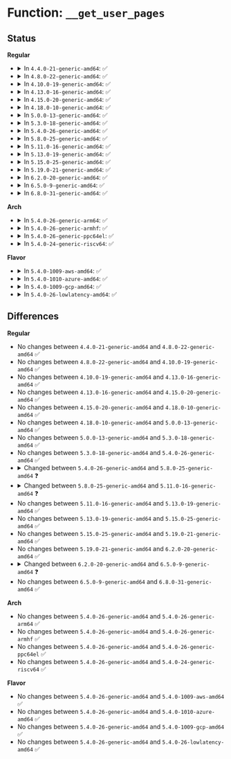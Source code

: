 # Function: <code>__get_user_pages</code>

## Status
<b>Regular</b>
<ul>
<li>
<details>
<summary>In <code>4.4.0-21-generic-amd64</code>: ✅</summary>

```c
long int __get_user_pages(struct task_struct * tsk, struct mm_struct * mm, long unsigned int start, long unsigned int nr_pages, unsigned int gup_flags, struct page * * pages, struct vm_area_struct * * vmas, int * nonblocking)
```

```json
{
  "name": "__get_user_pages",
  "collision_type": "Unique Global",
  "inline_type": "No",
  "funcs": [
    {
      "addr": 18446744071580658384,
      "name": "__get_user_pages",
      "external": true,
      "loc": "mm/gup.c:453",
      "file": "mm/gup.c",
      "inline": "seen, unknown",
      "caller_inline": [],
      "caller_func": [
        "mm/gup.c:get_user_pages_locked",
        "mm/gup.c:get_user_pages_locked",
        "mm/gup.c:get_user_pages_unlocked",
        "mm/gup.c:get_user_pages_unlocked",
        "mm/gup.c:get_user_pages",
        "mm/gup.c:populate_vma_page_range",
        "mm/gup.c:get_dump_page"
      ]
    }
  ],
  "symbols": [
    {
      "addr": 18446744071580658384,
      "name": "__get_user_pages",
      "section": ".text",
      "bind": "STB_GLOBAL",
      "size": 1562
    }
  ]
}
```
</details>
</li>
<li>
<details>
<summary>In <code>4.8.0-22-generic-amd64</code>: ✅</summary>

```c
long int __get_user_pages(struct task_struct * tsk, struct mm_struct * mm, long unsigned int start, long unsigned int nr_pages, unsigned int gup_flags, struct page * * pages, struct vm_area_struct * * vmas, int * nonblocking)
```

```json
{
  "name": "__get_user_pages",
  "collision_type": "Unique Global",
  "inline_type": "No",
  "funcs": [
    {
      "addr": 18446744071580767040,
      "name": "__get_user_pages",
      "external": true,
      "loc": "mm/gup.c:519",
      "file": "mm/gup.c",
      "inline": "seen, unknown",
      "caller_inline": [],
      "caller_func": [
        "mm/gup.c:get_dump_page",
        "mm/gup.c:populate_vma_page_range",
        "mm/gup.c:get_user_pages",
        "mm/gup.c:get_user_pages_remote",
        "mm/gup.c:get_user_pages_unlocked",
        "mm/gup.c:get_user_pages_unlocked",
        "mm/gup.c:get_user_pages_locked",
        "mm/gup.c:get_user_pages_locked"
      ]
    }
  ],
  "symbols": [
    {
      "addr": 18446744071580767040,
      "name": "__get_user_pages",
      "section": ".text",
      "bind": "STB_GLOBAL",
      "size": 1693
    }
  ]
}
```
</details>
</li>
<li>
<details>
<summary>In <code>4.10.0-19-generic-amd64</code>: ✅</summary>

```c
long int __get_user_pages(struct task_struct * tsk, struct mm_struct * mm, long unsigned int start, long unsigned int nr_pages, unsigned int gup_flags, struct page * * pages, struct vm_area_struct * * vmas, int * nonblocking)
```

```json
{
  "name": "__get_user_pages",
  "collision_type": "Unique Static",
  "inline_type": "No",
  "funcs": [
    {
      "addr": 18446744071580832608,
      "name": "__get_user_pages",
      "external": false,
      "loc": "mm/gup.c:530",
      "file": "mm/gup.c",
      "inline": "seen, unknown",
      "caller_inline": [],
      "caller_func": [
        "mm/gup.c:get_dump_page",
        "mm/gup.c:populate_vma_page_range",
        "mm/gup.c:get_user_pages",
        "mm/gup.c:get_user_pages_remote",
        "mm/gup.c:get_user_pages_remote",
        "mm/gup.c:get_user_pages_unlocked",
        "mm/gup.c:get_user_pages_unlocked",
        "mm/gup.c:get_user_pages_locked",
        "mm/gup.c:get_user_pages_locked"
      ]
    }
  ],
  "symbols": [
    {
      "addr": 18446744071580832608,
      "name": "__get_user_pages",
      "section": ".text",
      "bind": "STB_LOCAL",
      "size": 1655
    }
  ]
}
```
</details>
</li>
<li>
<details>
<summary>In <code>4.13.0-16-generic-amd64</code>: ✅</summary>

```c
long int __get_user_pages(struct task_struct * tsk, struct mm_struct * mm, long unsigned int start, long unsigned int nr_pages, unsigned int gup_flags, struct page * * pages, struct vm_area_struct * * vmas, int * nonblocking)
```

```json
{
  "name": "__get_user_pages",
  "collision_type": "Unique Static",
  "inline_type": "No",
  "funcs": [
    {
      "addr": 18446744071580875296,
      "name": "__get_user_pages",
      "external": false,
      "loc": "mm/gup.c:613",
      "file": "mm/gup.c",
      "inline": "seen, unknown",
      "caller_inline": [],
      "caller_func": [
        "mm/gup.c:get_dump_page",
        "mm/gup.c:populate_vma_page_range",
        "mm/gup.c:get_user_pages",
        "mm/gup.c:get_user_pages_remote",
        "mm/gup.c:get_user_pages_remote",
        "mm/gup.c:get_user_pages_unlocked",
        "mm/gup.c:get_user_pages_unlocked",
        "mm/gup.c:get_user_pages_locked",
        "mm/gup.c:get_user_pages_locked"
      ]
    }
  ],
  "symbols": [
    {
      "addr": 18446744071580875296,
      "name": "__get_user_pages",
      "section": ".text",
      "bind": "STB_LOCAL",
      "size": 1601
    }
  ]
}
```
</details>
</li>
<li>
<details>
<summary>In <code>4.15.0-20-generic-amd64</code>: ✅</summary>

```c
long int __get_user_pages(struct task_struct * tsk, struct mm_struct * mm, long unsigned int start, long unsigned int nr_pages, unsigned int gup_flags, struct page * * pages, struct vm_area_struct * * vmas, int * nonblocking)
```

```json
{
  "name": "__get_user_pages",
  "collision_type": "Unique Static",
  "inline_type": "No",
  "funcs": [
    {
      "addr": 18446744071580970448,
      "name": "__get_user_pages",
      "external": false,
      "loc": "mm/gup.c:638",
      "file": "mm/gup.c",
      "inline": "seen, unknown",
      "caller_inline": [],
      "caller_func": [
        "mm/gup.c:get_dump_page",
        "mm/gup.c:populate_vma_page_range",
        "mm/gup.c:get_user_pages",
        "mm/gup.c:get_user_pages_remote",
        "mm/gup.c:get_user_pages_remote",
        "mm/gup.c:get_user_pages_unlocked",
        "mm/gup.c:get_user_pages_unlocked",
        "mm/gup.c:get_user_pages_locked",
        "mm/gup.c:get_user_pages_locked"
      ]
    }
  ],
  "symbols": [
    {
      "addr": 18446744071580970448,
      "name": "__get_user_pages",
      "section": ".text",
      "bind": "STB_LOCAL",
      "size": 1759
    }
  ]
}
```
</details>
</li>
<li>
<details>
<summary>In <code>4.18.0-10-generic-amd64</code>: ✅</summary>

```c
long int __get_user_pages(struct task_struct * tsk, struct mm_struct * mm, long unsigned int start, long unsigned int nr_pages, unsigned int gup_flags, struct page * * pages, struct vm_area_struct * * vmas, int * nonblocking)
```

```json
{
  "name": "__get_user_pages",
  "collision_type": "Unique Static",
  "inline_type": "No",
  "funcs": [
    {
      "addr": 18446744071581104960,
      "name": "__get_user_pages",
      "external": false,
      "loc": "mm/gup.c:657",
      "file": "mm/gup.c",
      "inline": "seen, unknown",
      "caller_inline": [],
      "caller_func": [
        "mm/gup.c:get_dump_page",
        "mm/gup.c:populate_vma_page_range",
        "mm/gup.c:get_user_pages",
        "mm/gup.c:get_user_pages_remote",
        "mm/gup.c:get_user_pages_remote",
        "mm/gup.c:get_user_pages_unlocked",
        "mm/gup.c:get_user_pages_unlocked",
        "mm/gup.c:get_user_pages_locked",
        "mm/gup.c:get_user_pages_locked"
      ]
    }
  ],
  "symbols": [
    {
      "addr": 18446744071581104960,
      "name": "__get_user_pages",
      "section": ".text",
      "bind": "STB_LOCAL",
      "size": 1739
    }
  ]
}
```
</details>
</li>
<li>
<details>
<summary>In <code>5.0.0-13-generic-amd64</code>: ✅</summary>

```c
long int __get_user_pages(struct task_struct * tsk, struct mm_struct * mm, long unsigned int start, long unsigned int nr_pages, unsigned int gup_flags, struct page * * pages, struct vm_area_struct * * vmas, int * nonblocking)
```

```json
{
  "name": "__get_user_pages",
  "collision_type": "Unique Static",
  "inline_type": "No",
  "funcs": [
    {
      "addr": 18446744071581184800,
      "name": "__get_user_pages",
      "external": false,
      "loc": "mm/gup.c:674",
      "file": "mm/gup.c",
      "inline": "seen, unknown",
      "caller_inline": [],
      "caller_func": [
        "mm/gup.c:get_dump_page",
        "mm/gup.c:populate_vma_page_range",
        "mm/gup.c:get_user_pages",
        "mm/gup.c:get_user_pages_remote",
        "mm/gup.c:get_user_pages_remote",
        "mm/gup.c:get_user_pages_unlocked",
        "mm/gup.c:get_user_pages_unlocked",
        "mm/gup.c:get_user_pages_locked",
        "mm/gup.c:get_user_pages_locked"
      ]
    }
  ],
  "symbols": [
    {
      "addr": 18446744071581184800,
      "name": "__get_user_pages",
      "section": ".text",
      "bind": "STB_LOCAL",
      "size": 1807
    }
  ]
}
```
</details>
</li>
<li>
<details>
<summary>In <code>5.3.0-18-generic-amd64</code>: ✅</summary>

```c
long int __get_user_pages(struct task_struct * tsk, struct mm_struct * mm, long unsigned int start, long unsigned int nr_pages, unsigned int gup_flags, struct page * * pages, struct vm_area_struct * * vmas, int * nonblocking)
```

```json
{
  "name": "__get_user_pages",
  "collision_type": "Unique Static",
  "inline_type": "No",
  "funcs": [
    {
      "addr": 18446744071581255680,
      "name": "__get_user_pages",
      "external": false,
      "loc": "mm/gup.c:790",
      "file": "mm/gup.c",
      "inline": "seen, unknown",
      "caller_inline": [],
      "caller_func": [
        "mm/gup.c:get_user_pages_unlocked",
        "mm/gup.c:get_user_pages_unlocked",
        "mm/gup.c:get_user_pages_locked",
        "mm/gup.c:get_user_pages_locked",
        "mm/gup.c:__gup_longterm_locked",
        "mm/gup.c:__gup_longterm_locked",
        "mm/gup.c:__gup_longterm_locked",
        "mm/gup.c:__gup_longterm_locked",
        "mm/gup.c:get_dump_page",
        "mm/gup.c:populate_vma_page_range",
        "mm/gup.c:get_user_pages_remote",
        "mm/gup.c:get_user_pages_remote"
      ]
    }
  ],
  "symbols": [
    {
      "addr": 18446744071581255680,
      "name": "__get_user_pages",
      "section": ".text",
      "bind": "STB_LOCAL",
      "size": 1904
    }
  ]
}
```
</details>
</li>
<li>
<details>
<summary>In <code>5.4.0-26-generic-amd64</code>: ✅</summary>

```c
long int __get_user_pages(struct task_struct * tsk, struct mm_struct * mm, long unsigned int start, long unsigned int nr_pages, unsigned int gup_flags, struct page * * pages, struct vm_area_struct * * vmas, int * nonblocking)
```

```json
{
  "name": "__get_user_pages",
  "collision_type": "Unique Static",
  "inline_type": "No",
  "funcs": [
    {
      "addr": 18446744071581314352,
      "name": "__get_user_pages",
      "external": false,
      "loc": "mm/gup.c:789",
      "file": "mm/gup.c",
      "inline": "seen, unknown",
      "caller_inline": [],
      "caller_func": [
        "mm/gup.c:get_user_pages_unlocked",
        "mm/gup.c:get_user_pages_unlocked",
        "mm/gup.c:get_user_pages_locked",
        "mm/gup.c:get_user_pages_locked",
        "mm/gup.c:__gup_longterm_locked",
        "mm/gup.c:__gup_longterm_locked",
        "mm/gup.c:__gup_longterm_locked",
        "mm/gup.c:__gup_longterm_locked",
        "mm/gup.c:get_dump_page",
        "mm/gup.c:populate_vma_page_range",
        "mm/gup.c:get_user_pages_remote",
        "mm/gup.c:get_user_pages_remote"
      ]
    }
  ],
  "symbols": [
    {
      "addr": 18446744071581314352,
      "name": "__get_user_pages",
      "section": ".text",
      "bind": "STB_LOCAL",
      "size": 1904
    }
  ]
}
```
</details>
</li>
<li>
<details>
<summary>In <code>5.8.0-25-generic-amd64</code>: ✅</summary>

```c
long int __get_user_pages(struct task_struct * tsk, struct mm_struct * mm, long unsigned int start, long unsigned int nr_pages, unsigned int gup_flags, struct page * * pages, struct vm_area_struct * * vmas, int * locked)
```

```json
{
  "name": "__get_user_pages",
  "collision_type": "Unique Static",
  "inline_type": "No",
  "funcs": [
    {
      "addr": 18446744071581504768,
      "name": "__get_user_pages",
      "external": false,
      "loc": "mm/gup.c:1031",
      "file": "mm/gup.c",
      "inline": "seen, unknown",
      "caller_inline": [],
      "caller_func": [
        "mm/gup.c:pin_user_pages_locked",
        "mm/gup.c:pin_user_pages_locked",
        "mm/gup.c:pin_user_pages_locked",
        "mm/gup.c:get_user_pages_unlocked",
        "mm/gup.c:get_user_pages_unlocked",
        "mm/gup.c:get_user_pages_locked",
        "mm/gup.c:get_user_pages_locked",
        "mm/gup.c:__get_user_pages_remote",
        "mm/gup.c:__get_user_pages_remote",
        "mm/gup.c:__gup_longterm_locked",
        "mm/gup.c:__gup_longterm_locked",
        "mm/gup.c:__gup_longterm_locked",
        "mm/gup.c:get_dump_page",
        "mm/gup.c:populate_vma_page_range"
      ]
    }
  ],
  "symbols": [
    {
      "addr": 18446744071581504768,
      "name": "__get_user_pages",
      "section": ".text",
      "bind": "STB_LOCAL",
      "size": 1420
    }
  ]
}
```
</details>
</li>
<li>
<details>
<summary>In <code>5.11.0-16-generic-amd64</code>: ✅</summary>

```c
long int __get_user_pages(struct mm_struct * mm, long unsigned int start, long unsigned int nr_pages, unsigned int gup_flags, struct page * * pages, struct vm_area_struct * * vmas, int * locked)
```

```json
{
  "name": "__get_user_pages",
  "collision_type": "Unique Static",
  "inline_type": "No",
  "funcs": [
    {
      "addr": 18446744071581544928,
      "name": "__get_user_pages",
      "external": false,
      "loc": "mm/gup.c:990",
      "file": "mm/gup.c",
      "inline": "seen, unknown",
      "caller_inline": [],
      "caller_func": [
        "mm/gup.c:pin_user_pages_locked",
        "mm/gup.c:pin_user_pages_locked",
        "mm/gup.c:pin_user_pages",
        "mm/gup.c:internal_get_user_pages_fast",
        "mm/gup.c:get_user_pages_unlocked",
        "mm/gup.c:get_user_pages_unlocked",
        "mm/gup.c:get_user_pages_locked",
        "mm/gup.c:get_user_pages_locked",
        "mm/gup.c:get_user_pages",
        "mm/gup.c:__get_user_pages_remote",
        "mm/gup.c:__get_user_pages_remote",
        "mm/gup.c:__get_user_pages_remote",
        "mm/gup.c:get_dump_page",
        "mm/gup.c:get_dump_page",
        "mm/gup.c:populate_vma_page_range"
      ]
    }
  ],
  "symbols": [
    {
      "addr": 18446744071581544928,
      "name": "__get_user_pages",
      "section": ".text",
      "bind": "STB_LOCAL",
      "size": 1351
    }
  ]
}
```
</details>
</li>
<li>
<details>
<summary>In <code>5.13.0-19-generic-amd64</code>: ✅</summary>

```c
long int __get_user_pages(struct mm_struct * mm, long unsigned int start, long unsigned int nr_pages, unsigned int gup_flags, struct page * * pages, struct vm_area_struct * * vmas, int * locked)
```

```json
{
  "name": "__get_user_pages",
  "collision_type": "Unique Static",
  "inline_type": "No",
  "funcs": [
    {
      "addr": 18446744071581567856,
      "name": "__get_user_pages",
      "external": false,
      "loc": "mm/gup.c:1075",
      "file": "mm/gup.c",
      "inline": "seen, unknown",
      "caller_inline": [],
      "caller_func": [
        "mm/gup.c:pin_user_pages_locked",
        "mm/gup.c:pin_user_pages_locked",
        "mm/gup.c:get_user_pages_unlocked",
        "mm/gup.c:get_user_pages_unlocked",
        "mm/gup.c:get_user_pages_locked",
        "mm/gup.c:get_user_pages_locked",
        "mm/gup.c:__get_user_pages_remote",
        "mm/gup.c:__get_user_pages_remote",
        "mm/gup.c:__gup_longterm_locked",
        "mm/gup.c:__gup_longterm_locked",
        "mm/gup.c:get_dump_page",
        "mm/gup.c:get_dump_page",
        "mm/gup.c:populate_vma_page_range"
      ]
    }
  ],
  "symbols": [
    {
      "addr": 18446744071581567856,
      "name": "__get_user_pages",
      "section": ".text",
      "bind": "STB_LOCAL",
      "size": 1374
    }
  ]
}
```
</details>
</li>
<li>
<details>
<summary>In <code>5.15.0-25-generic-amd64</code>: ✅</summary>

```c
long int __get_user_pages(struct mm_struct * mm, long unsigned int start, long unsigned int nr_pages, unsigned int gup_flags, struct page * * pages, struct vm_area_struct * * vmas, int * locked)
```

```json
{
  "name": "__get_user_pages",
  "collision_type": "Unique Static",
  "inline_type": "No",
  "funcs": [
    {
      "addr": 18446744071581832688,
      "name": "__get_user_pages",
      "external": false,
      "loc": "mm/gup.c:1104",
      "file": "mm/gup.c",
      "inline": "seen, unknown",
      "caller_inline": [],
      "caller_func": [
        "mm/gup.c:pin_user_pages_locked",
        "mm/gup.c:pin_user_pages_locked",
        "mm/gup.c:get_user_pages_unlocked",
        "mm/gup.c:get_user_pages_unlocked",
        "mm/gup.c:get_user_pages_locked",
        "mm/gup.c:get_user_pages_locked",
        "mm/gup.c:__get_user_pages_remote",
        "mm/gup.c:__get_user_pages_remote",
        "mm/gup.c:__gup_longterm_locked",
        "mm/gup.c:__gup_longterm_locked",
        "mm/gup.c:get_dump_page",
        "mm/gup.c:get_dump_page",
        "mm/gup.c:faultin_vma_page_range",
        "mm/gup.c:populate_vma_page_range"
      ]
    }
  ],
  "symbols": [
    {
      "addr": 18446744071581832688,
      "name": "__get_user_pages",
      "section": ".text",
      "bind": "STB_LOCAL",
      "size": 1053
    }
  ]
}
```
</details>
</li>
<li>
<details>
<summary>In <code>5.19.0-21-generic-amd64</code>: ✅</summary>

```c
long int __get_user_pages(struct mm_struct * mm, long unsigned int start, long unsigned int nr_pages, unsigned int gup_flags, struct page * * pages, struct vm_area_struct * * vmas, int * locked)
```

```json
{
  "name": "__get_user_pages",
  "collision_type": "Unique Static",
  "inline_type": "No",
  "funcs": [
    {
      "addr": 18446744071582225904,
      "name": "__get_user_pages",
      "external": false,
      "loc": "mm/gup.c:1122",
      "file": "mm/gup.c",
      "inline": "seen, unknown",
      "caller_inline": [],
      "caller_func": [
        "mm/gup.c:get_user_pages_unlocked",
        "mm/gup.c:get_user_pages_unlocked",
        "mm/gup.c:__get_user_pages_remote",
        "mm/gup.c:__get_user_pages_remote",
        "mm/gup.c:__gup_longterm_locked",
        "mm/gup.c:__gup_longterm_locked",
        "mm/gup.c:get_dump_page",
        "mm/gup.c:get_dump_page",
        "mm/gup.c:faultin_vma_page_range",
        "mm/gup.c:populate_vma_page_range"
      ]
    }
  ],
  "symbols": [
    {
      "addr": 18446744071582225904,
      "name": "__get_user_pages",
      "section": ".text",
      "bind": "STB_LOCAL",
      "size": 1025
    }
  ]
}
```
</details>
</li>
<li>
<details>
<summary>In <code>6.2.0-20-generic-amd64</code>: ✅</summary>

```c
long int __get_user_pages(struct mm_struct * mm, long unsigned int start, long unsigned int nr_pages, unsigned int gup_flags, struct page * * pages, struct vm_area_struct * * vmas, int * locked)
```

```json
{
  "name": "__get_user_pages",
  "collision_type": "Unique Static",
  "inline_type": "No",
  "funcs": [
    {
      "addr": 18446744071582715648,
      "name": "__get_user_pages",
      "external": false,
      "loc": "mm/gup.c:1082",
      "file": "mm/gup.c",
      "inline": "seen, unknown",
      "caller_inline": [],
      "caller_func": [
        "mm/gup.c:__gup_longterm_locked",
        "mm/gup.c:__gup_longterm_locked",
        "mm/gup.c:__gup_longterm_locked",
        "mm/gup.c:__gup_longterm_locked",
        "mm/gup.c:get_dump_page",
        "mm/gup.c:get_dump_page",
        "mm/gup.c:faultin_vma_page_range",
        "mm/gup.c:populate_vma_page_range"
      ]
    }
  ],
  "symbols": [
    {
      "addr": 18446744071582715648,
      "name": "__get_user_pages",
      "section": ".text",
      "bind": "STB_LOCAL",
      "size": 1050
    }
  ]
}
```
</details>
</li>
<li>
<details>
<summary>In <code>6.5.0-9-generic-amd64</code>: ✅</summary>

```c
long int __get_user_pages(struct mm_struct * mm, long unsigned int start, long unsigned int nr_pages, unsigned int gup_flags, struct page * * pages, int * locked)
```

```json
{
  "name": "__get_user_pages",
  "collision_type": "Unique Static",
  "inline_type": "No",
  "funcs": [
    {
      "addr": 18446744071582929664,
      "name": "__get_user_pages",
      "external": false,
      "loc": "mm/gup.c:1191",
      "file": "mm/gup.c",
      "inline": "seen, unknown",
      "caller_inline": [],
      "caller_func": [
        "mm/gup.c:get_user_pages_unlocked",
        "mm/gup.c:get_user_pages_unlocked",
        "mm/gup.c:get_user_pages",
        "mm/gup.c:get_user_pages",
        "mm/gup.c:get_user_pages_remote",
        "mm/gup.c:get_user_pages_remote",
        "mm/gup.c:__gup_longterm_locked",
        "mm/gup.c:__gup_longterm_locked",
        "mm/gup.c:__gup_longterm_locked",
        "mm/gup.c:__gup_longterm_locked",
        "mm/gup.c:get_dump_page",
        "mm/gup.c:faultin_vma_page_range",
        "mm/gup.c:populate_vma_page_range"
      ]
    }
  ],
  "symbols": [
    {
      "addr": 18446744071582929664,
      "name": "__get_user_pages",
      "section": ".text",
      "bind": "STB_LOCAL",
      "size": 972
    }
  ]
}
```
</details>
</li>
<li>
<details>
<summary>In <code>6.8.0-31-generic-amd64</code>: ✅</summary>

```c
long int __get_user_pages(struct mm_struct * mm, long unsigned int start, long unsigned int nr_pages, unsigned int gup_flags, struct page * * pages, int * locked)
```

```json
{
  "name": "__get_user_pages",
  "collision_type": "Unique Static",
  "inline_type": "No",
  "funcs": [
    {
      "addr": 18446744071583103888,
      "name": "__get_user_pages",
      "external": false,
      "loc": "mm/gup.c:1186",
      "file": "mm/gup.c",
      "inline": "seen, unknown",
      "caller_inline": [],
      "caller_func": [
        "mm/gup.c:get_user_pages_unlocked",
        "mm/gup.c:get_user_pages_unlocked",
        "mm/gup.c:get_user_pages",
        "mm/gup.c:get_user_pages",
        "mm/gup.c:get_user_pages_remote",
        "mm/gup.c:get_user_pages_remote",
        "mm/gup.c:__gup_longterm_locked",
        "mm/gup.c:__gup_longterm_locked",
        "mm/gup.c:__gup_longterm_locked",
        "mm/gup.c:__gup_longterm_locked",
        "mm/gup.c:get_dump_page",
        "mm/gup.c:faultin_vma_page_range",
        "mm/gup.c:populate_vma_page_range"
      ]
    }
  ],
  "symbols": [
    {
      "addr": 18446744071583103888,
      "name": "__get_user_pages",
      "section": ".text",
      "bind": "STB_LOCAL",
      "size": 1258
    }
  ]
}
```
</details>
</li>
</ul>
<b>Arch</b>
<ul>
<li>
<details>
<summary>In <code>5.4.0-26-generic-arm64</code>: ✅</summary>

```c
long int __get_user_pages(struct task_struct * tsk, struct mm_struct * mm, long unsigned int start, long unsigned int nr_pages, unsigned int gup_flags, struct page * * pages, struct vm_area_struct * * vmas, int * nonblocking)
```

```json
{
  "name": "__get_user_pages",
  "collision_type": "Unique Static",
  "inline_type": "No",
  "funcs": [
    {
      "addr": 18446603336492721336,
      "name": "__get_user_pages",
      "external": false,
      "loc": "mm/gup.c:789",
      "file": "mm/gup.c",
      "inline": "seen, unknown",
      "caller_inline": [],
      "caller_func": [
        "mm/gup.c:get_user_pages_unlocked",
        "mm/gup.c:get_user_pages_unlocked",
        "mm/gup.c:get_user_pages_locked",
        "mm/gup.c:get_user_pages_locked",
        "mm/gup.c:__gup_longterm_locked",
        "mm/gup.c:__gup_longterm_locked",
        "mm/gup.c:__gup_longterm_locked",
        "mm/gup.c:__gup_longterm_locked",
        "mm/gup.c:__gup_longterm_locked",
        "mm/gup.c:get_dump_page",
        "mm/gup.c:populate_vma_page_range",
        "mm/gup.c:get_user_pages_remote",
        "mm/gup.c:get_user_pages_remote"
      ]
    }
  ],
  "symbols": [
    {
      "addr": 18446603336492721336,
      "name": "__get_user_pages",
      "section": ".text",
      "bind": "STB_LOCAL",
      "size": 972
    }
  ]
}
```
</details>
</li>
<li>
<details>
<summary>In <code>5.4.0-26-generic-armhf</code>: ✅</summary>

```c
long int __get_user_pages(struct task_struct * tsk, struct mm_struct * mm, long unsigned int start, long unsigned int nr_pages, unsigned int gup_flags, struct page * * pages, struct vm_area_struct * * vmas, int * nonblocking)
```

```json
{
  "name": "__get_user_pages",
  "collision_type": "Unique Static",
  "inline_type": "No",
  "funcs": [
    {
      "addr": 3226551992,
      "name": "__get_user_pages",
      "external": false,
      "loc": "mm/gup.c:789",
      "file": "mm/gup.c",
      "inline": "seen, unknown",
      "caller_inline": [],
      "caller_func": [
        "mm/gup.c:get_user_pages_unlocked",
        "mm/gup.c:get_user_pages_unlocked",
        "mm/gup.c:get_user_pages_locked",
        "mm/gup.c:get_user_pages_locked",
        "mm/gup.c:__gup_longterm_locked",
        "mm/gup.c:__gup_longterm_locked",
        "mm/gup.c:__gup_longterm_locked",
        "mm/gup.c:__gup_longterm_locked",
        "mm/gup.c:__gup_longterm_locked",
        "mm/gup.c:get_dump_page",
        "mm/gup.c:populate_vma_page_range",
        "mm/gup.c:get_user_pages_remote",
        "mm/gup.c:get_user_pages_remote"
      ]
    }
  ],
  "symbols": [
    {
      "addr": 3226551992,
      "name": "__get_user_pages",
      "section": ".text",
      "bind": "STB_LOCAL",
      "size": 1288
    }
  ]
}
```
</details>
</li>
<li>
<details>
<summary>In <code>5.4.0-26-generic-ppc64el</code>: ✅</summary>

```c
long int __get_user_pages(struct task_struct * tsk, struct mm_struct * mm, long unsigned int start, long unsigned int nr_pages, unsigned int gup_flags, struct page * * pages, struct vm_area_struct * * vmas, int * nonblocking)
```

```json
{
  "name": "__get_user_pages",
  "collision_type": "Unique Static",
  "inline_type": "No",
  "funcs": [
    {
      "addr": 13835058055286065648,
      "name": "__get_user_pages",
      "external": false,
      "loc": "mm/gup.c:789",
      "file": "mm/gup.c",
      "inline": "seen, unknown",
      "caller_inline": [],
      "caller_func": [
        "mm/gup.c:get_user_pages_unlocked",
        "mm/gup.c:get_user_pages_unlocked",
        "mm/gup.c:get_user_pages_unlocked",
        "mm/gup.c:get_user_pages_locked",
        "mm/gup.c:get_user_pages_locked",
        "mm/gup.c:__gup_longterm_locked",
        "mm/gup.c:__gup_longterm_locked",
        "mm/gup.c:__gup_longterm_locked",
        "mm/gup.c:__gup_longterm_locked",
        "mm/gup.c:__gup_longterm_locked",
        "mm/gup.c:get_dump_page",
        "mm/gup.c:populate_vma_page_range",
        "mm/gup.c:get_user_pages_remote",
        "mm/gup.c:get_user_pages_remote"
      ]
    }
  ],
  "symbols": [
    {
      "addr": 13835058055286065648,
      "name": "__get_user_pages",
      "section": ".text",
      "bind": "STB_LOCAL",
      "size": 1440
    }
  ]
}
```
</details>
</li>
<li>
<details>
<summary>In <code>5.4.0-24-generic-riscv64</code>: ✅</summary>

```c
long int __get_user_pages(struct task_struct * tsk, struct mm_struct * mm, long unsigned int start, long unsigned int nr_pages, unsigned int gup_flags, struct page * * pages, struct vm_area_struct * * vmas, int * nonblocking)
```

```json
{
  "name": "__get_user_pages",
  "collision_type": "Unique Static",
  "inline_type": "No",
  "funcs": [
    {
      "addr": 18446743936272714420,
      "name": "__get_user_pages",
      "external": false,
      "loc": "mm/gup.c:789",
      "file": "mm/gup.c",
      "inline": "seen, unknown",
      "caller_inline": [],
      "caller_func": [
        "mm/gup.c:get_user_pages_unlocked",
        "mm/gup.c:get_user_pages_unlocked",
        "mm/gup.c:get_user_pages_locked",
        "mm/gup.c:get_user_pages_locked",
        "mm/gup.c:__gup_longterm_locked",
        "mm/gup.c:__gup_longterm_locked",
        "mm/gup.c:__gup_longterm_locked",
        "mm/gup.c:__gup_longterm_locked",
        "mm/gup.c:get_dump_page",
        "mm/gup.c:populate_vma_page_range",
        "mm/gup.c:get_user_pages_remote",
        "mm/gup.c:get_user_pages_remote"
      ]
    }
  ],
  "symbols": [
    {
      "addr": 18446743936272714420,
      "name": "__get_user_pages",
      "section": ".text",
      "bind": "STB_LOCAL",
      "size": 898
    }
  ]
}
```
</details>
</li>
</ul>
<b>Flavor</b>
<ul>
<li>
<details>
<summary>In <code>5.4.0-1009-aws-amd64</code>: ✅</summary>

```c
long int __get_user_pages(struct task_struct * tsk, struct mm_struct * mm, long unsigned int start, long unsigned int nr_pages, unsigned int gup_flags, struct page * * pages, struct vm_area_struct * * vmas, int * nonblocking)
```

```json
{
  "name": "__get_user_pages",
  "collision_type": "Unique Static",
  "inline_type": "No",
  "funcs": [
    {
      "addr": 18446744071581283200,
      "name": "__get_user_pages",
      "external": false,
      "loc": "mm/gup.c:789",
      "file": "mm/gup.c",
      "inline": "seen, unknown",
      "caller_inline": [],
      "caller_func": [
        "mm/gup.c:get_user_pages_unlocked",
        "mm/gup.c:get_user_pages_unlocked",
        "mm/gup.c:get_user_pages_locked",
        "mm/gup.c:get_user_pages_locked",
        "mm/gup.c:__gup_longterm_locked",
        "mm/gup.c:__gup_longterm_locked",
        "mm/gup.c:__gup_longterm_locked",
        "mm/gup.c:__gup_longterm_locked",
        "mm/gup.c:get_dump_page",
        "mm/gup.c:populate_vma_page_range",
        "mm/gup.c:get_user_pages_remote",
        "mm/gup.c:get_user_pages_remote"
      ]
    }
  ],
  "symbols": [
    {
      "addr": 18446744071581283200,
      "name": "__get_user_pages",
      "section": ".text",
      "bind": "STB_LOCAL",
      "size": 1904
    }
  ]
}
```
</details>
</li>
<li>
<details>
<summary>In <code>5.4.0-1010-azure-amd64</code>: ✅</summary>

```c
long int __get_user_pages(struct task_struct * tsk, struct mm_struct * mm, long unsigned int start, long unsigned int nr_pages, unsigned int gup_flags, struct page * * pages, struct vm_area_struct * * vmas, int * nonblocking)
```

```json
{
  "name": "__get_user_pages",
  "collision_type": "Unique Static",
  "inline_type": "No",
  "funcs": [
    {
      "addr": 18446744071581229152,
      "name": "__get_user_pages",
      "external": false,
      "loc": "mm/gup.c:789",
      "file": "mm/gup.c",
      "inline": "seen, unknown",
      "caller_inline": [],
      "caller_func": [
        "mm/gup.c:get_user_pages_unlocked",
        "mm/gup.c:get_user_pages_unlocked",
        "mm/gup.c:get_user_pages_locked",
        "mm/gup.c:get_user_pages_locked",
        "mm/gup.c:__gup_longterm_locked",
        "mm/gup.c:__gup_longterm_locked",
        "mm/gup.c:__gup_longterm_locked",
        "mm/gup.c:__gup_longterm_locked",
        "mm/gup.c:get_dump_page",
        "mm/gup.c:populate_vma_page_range",
        "mm/gup.c:get_user_pages_remote",
        "mm/gup.c:get_user_pages_remote"
      ]
    }
  ],
  "symbols": [
    {
      "addr": 18446744071581229152,
      "name": "__get_user_pages",
      "section": ".text",
      "bind": "STB_LOCAL",
      "size": 1755
    }
  ]
}
```
</details>
</li>
<li>
<details>
<summary>In <code>5.4.0-1009-gcp-amd64</code>: ✅</summary>

```c
long int __get_user_pages(struct task_struct * tsk, struct mm_struct * mm, long unsigned int start, long unsigned int nr_pages, unsigned int gup_flags, struct page * * pages, struct vm_area_struct * * vmas, int * nonblocking)
```

```json
{
  "name": "__get_user_pages",
  "collision_type": "Unique Static",
  "inline_type": "No",
  "funcs": [
    {
      "addr": 18446744071581274400,
      "name": "__get_user_pages",
      "external": false,
      "loc": "mm/gup.c:789",
      "file": "mm/gup.c",
      "inline": "seen, unknown",
      "caller_inline": [],
      "caller_func": [
        "mm/gup.c:get_user_pages_unlocked",
        "mm/gup.c:get_user_pages_unlocked",
        "mm/gup.c:get_user_pages_locked",
        "mm/gup.c:get_user_pages_locked",
        "mm/gup.c:__gup_longterm_locked",
        "mm/gup.c:__gup_longterm_locked",
        "mm/gup.c:__gup_longterm_locked",
        "mm/gup.c:__gup_longterm_locked",
        "mm/gup.c:get_dump_page",
        "mm/gup.c:populate_vma_page_range",
        "mm/gup.c:get_user_pages_remote",
        "mm/gup.c:get_user_pages_remote"
      ]
    }
  ],
  "symbols": [
    {
      "addr": 18446744071581274400,
      "name": "__get_user_pages",
      "section": ".text",
      "bind": "STB_LOCAL",
      "size": 1904
    }
  ]
}
```
</details>
</li>
<li>
<details>
<summary>In <code>5.4.0-26-lowlatency-amd64</code>: ✅</summary>

```c
long int __get_user_pages(struct task_struct * tsk, struct mm_struct * mm, long unsigned int start, long unsigned int nr_pages, unsigned int gup_flags, struct page * * pages, struct vm_area_struct * * vmas, int * nonblocking)
```

```json
{
  "name": "__get_user_pages",
  "collision_type": "Unique Static",
  "inline_type": "No",
  "funcs": [
    {
      "addr": 18446744071581338272,
      "name": "__get_user_pages",
      "external": false,
      "loc": "mm/gup.c:789",
      "file": "mm/gup.c",
      "inline": "seen, unknown",
      "caller_inline": [],
      "caller_func": [
        "mm/gup.c:get_user_pages_unlocked",
        "mm/gup.c:get_user_pages_unlocked",
        "mm/gup.c:get_user_pages_locked",
        "mm/gup.c:get_user_pages_locked",
        "mm/gup.c:__gup_longterm_locked",
        "mm/gup.c:__gup_longterm_locked",
        "mm/gup.c:__gup_longterm_locked",
        "mm/gup.c:__gup_longterm_locked",
        "mm/gup.c:get_dump_page",
        "mm/gup.c:populate_vma_page_range",
        "mm/gup.c:get_user_pages_remote",
        "mm/gup.c:get_user_pages_remote"
      ]
    }
  ],
  "symbols": [
    {
      "addr": 18446744071581338272,
      "name": "__get_user_pages",
      "section": ".text",
      "bind": "STB_LOCAL",
      "size": 1945
    }
  ]
}
```
</details>
</li>
</ul>

## Differences
<b>Regular</b>
<ul>
<li>
No changes between <code>4.4.0-21-generic-amd64</code> and <code>4.8.0-22-generic-amd64</code> ✅
</li>
<li>
No changes between <code>4.8.0-22-generic-amd64</code> and <code>4.10.0-19-generic-amd64</code> ✅
</li>
<li>
No changes between <code>4.10.0-19-generic-amd64</code> and <code>4.13.0-16-generic-amd64</code> ✅
</li>
<li>
No changes between <code>4.13.0-16-generic-amd64</code> and <code>4.15.0-20-generic-amd64</code> ✅
</li>
<li>
No changes between <code>4.15.0-20-generic-amd64</code> and <code>4.18.0-10-generic-amd64</code> ✅
</li>
<li>
No changes between <code>4.18.0-10-generic-amd64</code> and <code>5.0.0-13-generic-amd64</code> ✅
</li>
<li>
No changes between <code>5.0.0-13-generic-amd64</code> and <code>5.3.0-18-generic-amd64</code> ✅
</li>
<li>
No changes between <code>5.3.0-18-generic-amd64</code> and <code>5.4.0-26-generic-amd64</code> ✅
</li>
<li>
<details>
<summary>Changed between <code>5.4.0-26-generic-amd64</code> and <code>5.8.0-25-generic-amd64</code> ❓</summary>
<ul>
<li>
<b>Param added. </b>
<code>int * locked</code>
</li>
<li>
<b>Param removed. </b>
<code>int * nonblocking</code>
</li>
</ul>
</details>
</li>
<li>
<details>
<summary>Changed between <code>5.8.0-25-generic-amd64</code> and <code>5.11.0-16-generic-amd64</code> ❓</summary>
<ul>
<li>
<b>Param removed. </b>
<code>struct task_struct * tsk</code>
</li>
<li>
<b>Param reordered. </b>
<code>tsk, mm, start, nr_pages, gup_flags, pages, vmas, locked</code> ➡️ <code>mm, start, nr_pages, gup_flags, pages, vmas, locked</code>
</li>
</ul>
</details>
</li>
<li>
No changes between <code>5.11.0-16-generic-amd64</code> and <code>5.13.0-19-generic-amd64</code> ✅
</li>
<li>
No changes between <code>5.13.0-19-generic-amd64</code> and <code>5.15.0-25-generic-amd64</code> ✅
</li>
<li>
No changes between <code>5.15.0-25-generic-amd64</code> and <code>5.19.0-21-generic-amd64</code> ✅
</li>
<li>
No changes between <code>5.19.0-21-generic-amd64</code> and <code>6.2.0-20-generic-amd64</code> ✅
</li>
<li>
<details>
<summary>Changed between <code>6.2.0-20-generic-amd64</code> and <code>6.5.0-9-generic-amd64</code> ❓</summary>
<ul>
<li>
<b>Param removed. </b>
<code>struct vm_area_struct * * vmas</code>
</li>
<li>
<b>Param reordered. </b>
<code>mm, start, nr_pages, gup_flags, pages, vmas, locked</code> ➡️ <code>mm, start, nr_pages, gup_flags, pages, locked</code>
</li>
</ul>
</details>
</li>
<li>
No changes between <code>6.5.0-9-generic-amd64</code> and <code>6.8.0-31-generic-amd64</code> ✅
</li>
</ul>
<b>Arch</b>
<ul>
<li>
No changes between <code>5.4.0-26-generic-amd64</code> and <code>5.4.0-26-generic-arm64</code> ✅
</li>
<li>
No changes between <code>5.4.0-26-generic-amd64</code> and <code>5.4.0-26-generic-armhf</code> ✅
</li>
<li>
No changes between <code>5.4.0-26-generic-amd64</code> and <code>5.4.0-26-generic-ppc64el</code> ✅
</li>
<li>
No changes between <code>5.4.0-26-generic-amd64</code> and <code>5.4.0-24-generic-riscv64</code> ✅
</li>
</ul>
<b>Flavor</b>
<ul>
<li>
No changes between <code>5.4.0-26-generic-amd64</code> and <code>5.4.0-1009-aws-amd64</code> ✅
</li>
<li>
No changes between <code>5.4.0-26-generic-amd64</code> and <code>5.4.0-1010-azure-amd64</code> ✅
</li>
<li>
No changes between <code>5.4.0-26-generic-amd64</code> and <code>5.4.0-1009-gcp-amd64</code> ✅
</li>
<li>
No changes between <code>5.4.0-26-generic-amd64</code> and <code>5.4.0-26-lowlatency-amd64</code> ✅
</li>
</ul>
